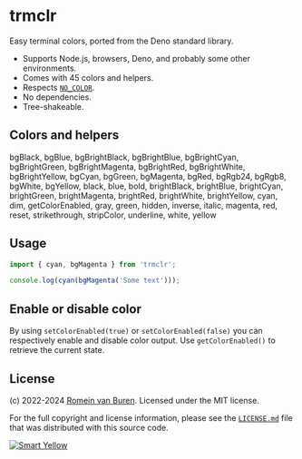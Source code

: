 # trmclr

Easy terminal colors, ported from the Deno standard library.

- Supports Node.js, browsers, Deno, and probably some other environments.
- Comes with 45 colors and helpers.
- Respects [`NO_COLOR`](http://no-color.org/).
- No dependencies.
- Tree-shakeable.

## Colors and helpers

bgBlack, bgBlue, bgBrightBlack, bgBrightBlue, bgBrightCyan, bgBrightGreen, bgBrightMagenta, bgBrightRed, bgBrightWhite, bgBrightYellow, bgCyan, bgGreen, bgMagenta, bgRed, bgRgb24, bgRgb8, bgWhite, bgYellow, black, blue, bold, brightBlack, brightBlue, brightCyan, brightGreen, brightMagenta, brightRed, brightWhite, brightYellow, cyan, dim, getColorEnabled, gray, green, hidden, inverse, italic, magenta, red, reset, strikethrough, stripColor, underline, white, yellow

## Usage

```js
import { cyan, bgMagenta } from 'trmclr';

console.log(cyan(bgMagenta('Some text')));
```

## Enable or disable color

By using `setColorEnabled(true)` or `setColorEnabled(false)` you can respectively enable and disable color output. Use `getColorEnabled()` to retrieve the current state.

## License

(c) 2022-2024 [Romein van Buren](mailto:romein@vburen.nl). Licensed under the MIT license.

For the full copyright and license information, please see the [`LICENSE.md`](./LICENSE.md) file that was distributed with this source code.

[![Smart Yellow](https://code.smartyellow.net/smartyellow/meta/raw/branch/main/logo.png)](https://www.smartyellow.nl)

